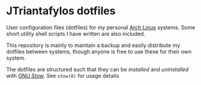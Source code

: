 # JTriantafylos dotfiles

User configuration files (dotfiles) for my personal [Arch Linux](https://archlinux.org/) systems. Some short utility shell scripts I have written are also included.

This repository is mainly to maintain a backup and easily distribute my dotfiles between systems, though anyone is free to use these for their own system.

The dotfiles are structured such that they can be *installed* and *uninstalled* with [GNU Stow](https://www.gnu.org/software/stow/). See `stow(8)` for usage details

